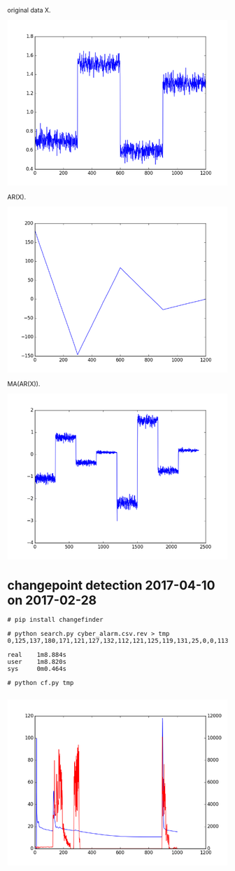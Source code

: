 original data X.

<img src="images/data-org.png">

AR(X).

<img src="images/ar-2016-12-19-01.png">

MA(AR(X)).

<img src="images/ma-2016-12-19-01.png">

# changepoint detection 2017-04-10 on 2017-02-28

<pre>
# pip install changefinder

# python search.py cyber_alarm.csv.rev > tmp
0,125,137,180,171,121,127,132,112,121,125,119,131,25,0,0,113,149,141,170,135,131,156,140,136,146,139,50,27,129,124,127,118,121,133,122,120,128,137,118,129,123,132,153,152,139,135,146,132,141,140,125,132,129,119,136,127,121,142,135,115,134,134,136,141,144,153,134,134,128,128,134,131,146,146,138,122,138,140,129,132,138,132,150,156,150,166,160,153,168,159,156,168,170,135,142,135,133,138,136,123,128,133,127,139,134,129,147,137,133,134,141,139,145,158,130,142,170,133,136,149,133,142,151,142,132,220,2938,3039,2973,3039,2770,2721,3147,3400,3325,4229,4354,7985,4053,3651,3978,2973,3127,3133,3001,3038,3002,3841,4221,4187,5618,6736,6701,4694,2426,2454,4025,5919,6092,5078,3234,3287,3544,4204,4390,3987,5552,8973,7171,6738,8413,8371,4528,8115,8592,6090,7448,7347,6081,7596,7042,3485,5348,7135,4671,5352,6915,3565,5252,

real    1m8.884s
user    1m8.820s
sys     0m0.464s

# python cf.py tmp

</pre>

<img src="cf-2017-04-10.png">

